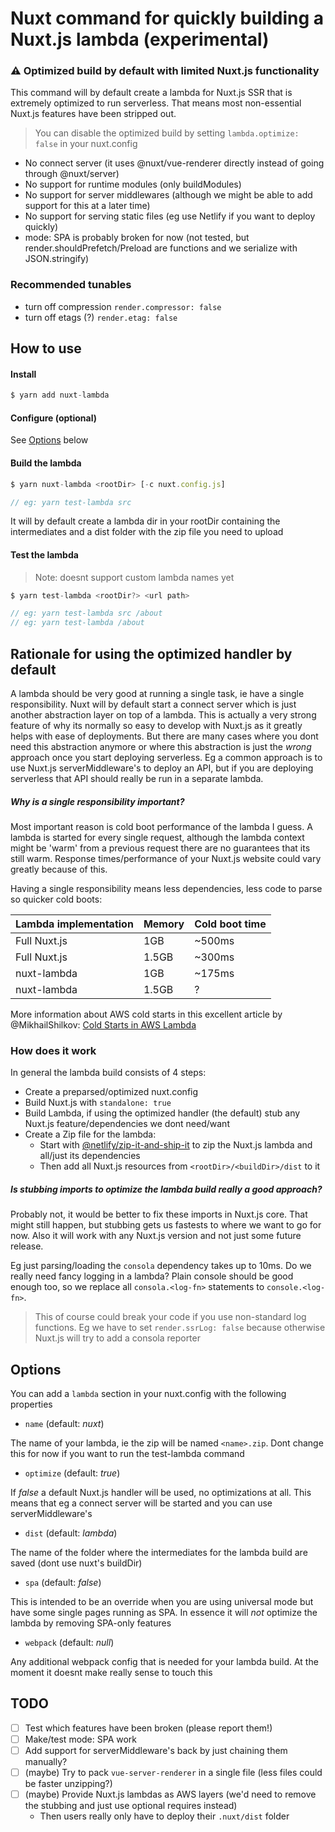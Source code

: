 # Nuxt command for quickly building a Nuxt.js lambda (experimental)

### :warning: Optimized build by default with limited Nuxt.js functionality

This command will by default create a lambda for Nuxt.js SSR that is extremely optimized to run serverless. That means most non-essential Nuxt.js features have been stripped out.

> You can disable the optimized build by setting `lambda.optimize: false` in your nuxt.config

- No connect server (it uses @nuxt/vue-renderer directly instead of going through @nuxt/server)
- No support for runtime modules (only buildModules)
- No support for server middlewares (although we might be able to add support for this at a later time)
- No support for serving static files (eg use Netlify if you want to deploy quickly)
- mode: SPA is probably broken for now (not tested, but render.shouldPrefetch/Preload are functions and we serialize with JSON.stringify)

### Recommended tunables

- turn off compression `render.compressor: false`
- turn off etags (?) `render.etag: false`

## How to use

#### Install
```js
$ yarn add nuxt-lambda
```

#### Configure (optional)

See [Options](#Options) below

#### Build the lambda
```js
$ yarn nuxt-lambda <rootDir> [-c nuxt.config.js]

// eg: yarn test-lambda src
```

It will by default create a lambda dir in your rootDir containing the intermediates and a dist folder with the zip file you need to upload

#### Test the lambda

> Note: doesnt support custom lambda names yet

```js
$ yarn test-lambda <rootDir?> <url path>

// eg: yarn test-lambda src /about
// eg: yarn test-lambda /about
```

## Rationale for using the optimized handler by default

A lambda should be very good at running a single task, ie have a single responsibility. Nuxt will by default start a connect server which is just another abstraction layer on top of a lambda. This is actually a very strong feature of why its normally so easy to develop with Nuxt.js as it greatly helps with ease of deployments. But there are many cases where you dont need this abstraction anymore or where this abstraction is just the _wrong_ approach once you start deploying serverless. Eg a common approach is to use Nuxt.js serverMiddleware's to deploy an API, but if you are deploying serverless that API should really be run in a separate lambda.

##### Why is a single responsibility important?

Most important reason is cold boot performance of the lambda I guess. A lambda is started for every single request, although the lambda context might be 'warm' from a previous request there are no guarantees that its still warm. Response times/performance of your Nuxt.js website could vary greatly because of this.

Having a single responsibility means less dependencies, less code to parse so quicker cold boots:

|Lambda implementation|Memory|Cold boot time|
|---|---|---|
|Full Nuxt.js|1GB|~500ms|
|Full Nuxt.js|1.5GB|~300ms|
|nuxt-lambda|1GB|~175ms|
|nuxt-lambda|1.5GB|?|

More information about AWS cold starts in this excellent article by @MikhailShilkov: [Cold Starts in AWS Lambda](https://mikhail.io/serverless/coldstarts/aws/)

### How does it work

In general the lambda build consists of 4 steps:

- Create a preparsed/optimized nuxt.config
- Build Nuxt.js with `standalone: true`
- Build Lambda, if using the optimized handler (the default) stub any Nuxt.js feature/dependencies we dont need/want
- Create a Zip file for the lambda:
  - Start with [@netlify/zip-it-and-ship-it](https://github.com/netlify/zip-it-and-ship-it) to zip the Nuxt.js lambda and all/just its dependencies
  - Then add all Nuxt.js resources from `<rootDir>/<buildDir>/dist` to it

##### Is stubbing imports to optimize the lambda build really a good approach?

Probably not, it would be better to fix these imports in Nuxt.js core. That might still happen, but stubbing gets us fastests to where we want to go for now. Also it will work with any Nuxt.js version and not just some future release.

Eg just parsing/loading the `consola` dependency takes up to 10ms. Do we really need fancy logging in a lambda? Plain console should be good enough too, so we replace all `consola.<log-fn>` statements to `console.<log-fn>`.

> This of course could break your code if you use non-standard log functions. Eg we have to set `render.ssrLog: false` because otherwise Nuxt.js will try to add a consola reporter

## Options

You can add a `lambda` section in your nuxt.config with the following properties

- `name` (default: _nuxt_)

The name of your lambda, ie the zip will be named `<name>.zip`. Dont change this for now if you want to run the test-lambda command

- `optimize` (default: _true_)

If _false_ a default Nuxt.js handler will be used, no optimizations at all. This means that eg a connect server will be started and you can use serverMiddleware's

- `dist` (default: _lambda_)

The name of the folder where the intermediates for the lambda build are saved (dont use nuxt's buildDir)

- `spa` (default: _false_)

This is intended to be an override when you are using universal mode but have some single pages running as SPA. In essence it will _not_ optimize the lambda by removing SPA-only features

- `webpack` (default: _null_)

Any additional webpack config that is needed for your lambda build. At the moment it doesnt make really sense to touch this

## TODO

- [ ] Test which features have been broken (please report them!)
- [ ] Make/test mode: SPA work
- [ ] Add support for serverMiddleware's back by just chaining them manually?
- [ ] (maybe) Try to pack `vue-server-renderer` in a single file (less files could be faster unzipping?)
- [ ] (maybe) Provide Nuxt.js lambdas as AWS layers (we'd need to remove the stubbing and just use optional requires instead)
   - Then users really only have to deploy their `.nuxt/dist` folder
